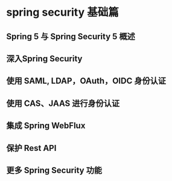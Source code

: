 # spring security 基础篇


## Spring 5 与 Spring Security 5 概述

## 深入Spring Security

## 使用 SAML, LDAP，OAuth，OIDC 身份认证

## 使用 CAS、JAAS 进行身份认证

## 集成 Spring WebFlux

## 保护 Rest API

## 更多 Spring Security 功能
